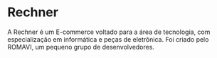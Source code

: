 # Rechner

A Rechner é um E-commerce voltado para a área de tecnologia, com especialização em informática e peças de eletrônica. Foi criado pelo ROMAVI, um pequeno grupo de desenvolvedores.
